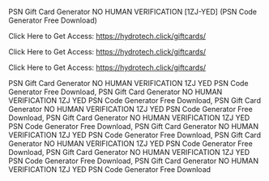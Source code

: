 PSN Gift Card Generator NO HUMAN VERIFICATION [1ZJ-YED] (PSN Code Generator Free Download)

Click Here to Get Access: https://hydrotech.click/giftcards/

Click Here to Get Access: https://hydrotech.click/giftcards/

Click Here to Get Access: https://hydrotech.click/giftcards/

PSN Gift Card Generator NO HUMAN VERIFICATION 1ZJ YED PSN Code Generator Free Download, PSN Gift Card Generator NO HUMAN VERIFICATION 1ZJ YED PSN Code Generator Free Download, PSN Gift Card Generator NO HUMAN VERIFICATION 1ZJ YED PSN Code Generator Free Download, PSN Gift Card Generator NO HUMAN VERIFICATION 1ZJ YED PSN Code Generator Free Download, PSN Gift Card Generator NO HUMAN VERIFICATION 1ZJ YED PSN Code Generator Free Download, PSN Gift Card Generator NO HUMAN VERIFICATION 1ZJ YED PSN Code Generator Free Download, PSN Gift Card Generator NO HUMAN VERIFICATION 1ZJ YED PSN Code Generator Free Download, PSN Gift Card Generator NO HUMAN VERIFICATION 1ZJ YED PSN Code Generator Free Download
